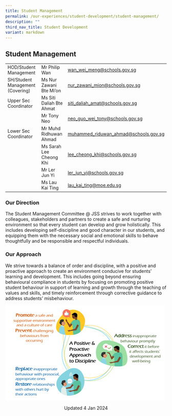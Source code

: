 ```yaml
---
title: Student Management
permalink: /our-experiences/student-development/student-management/
description: ""
third_nav_title: Student Development
variant: markdown
---
```

## Student Management

|  |  |  |
| -------- | -------- | -------- |
| HOD/Student Management   | Mr Philip Wan    | [wan_wei_meng@schools.gov.sg](wan_wei_meng@schools.gov.sg)    |
| SH/Student Management (Covering)    | Ms Nur Zawani Bte Mi’on   | [nur_zawani_mion@schools.gov.sg](nur_zawani_mion@schools.gov.sg)    |
| Upper Sec Coordinator    | Ms Siti Daliah Bte Ahmat    | [siti_daliah_amat@schools.gov.sg](siti_daliah_amat@schools.gov.sg)    |
|     | Mr Tony Neo   | [neo_guo_wei_tony@schools.gov.sg](neo_guo_wei_tony@schools.gov.sg)    |
| Lower Sec Coordinator  | Mr Muhd Ridhuwan Ahmad    | [muhammed_riduwan_ahmad@schools.gov.sg](muhammed_riduwan_ahmad@schools.gov.sg)     |
|   | Ms Sarah Lee Cheong Khi    |[lee_cheong_khi@schools.gov.sg](lee_cheong_khi@schools.gov.sg)    |
|     | Mr Ler Jun Yi    | [ler_jun_yi@schools.gov.sg](ler_jun_yi@schools.gov.sg)  |
|    | Ms Lau Kai Ting    |[lau_kai_ting@moe.edu.sg](lau_kai_ting@moe.edu.sg)  |

### Our Direction 

The Student Management Committee @ JSS strives to work together with colleagues, stakeholders and partners to create a safe and nurturing environment so that every student can develop and grow holistically. This includes developing self-discipline and good character in our students, and equipping them with the necessary social and emotional skills to behave thoughtfully and be responsible and respectful individuals.  

### Our Approach

We strive towards a balance of order and discipline, with a positive and proactive approach to create an environment conducive for students’ learning and development. This includes going beyond ensuring behavioural compliance in students by focusing on promoting positive student behaviour in support of learning and growth through the teaching of values and skills, and timely reinforcement through corrective guidance to address students’ misbehaviour. 

![](/images/student%20management%201.png)

<center> Updated 4 Jan 2024 </center>
